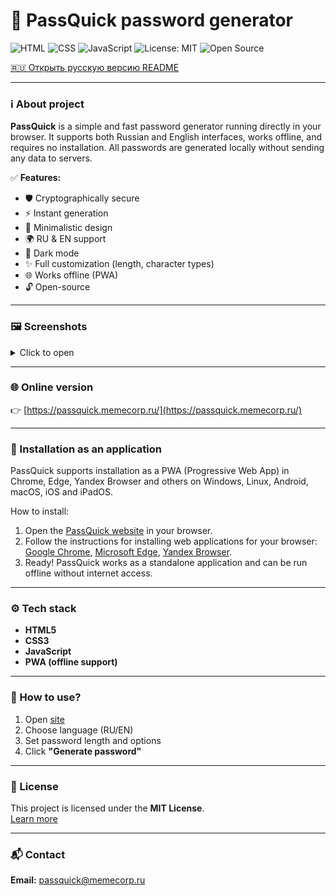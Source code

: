 # 🔐 PassQuick password generator

![HTML](https://img.shields.io/badge/HTML-orange?style=for-the-badge&logo=html5)
![CSS](https://img.shields.io/badge/CSS-blue?style=for-the-badge&logo=css3)
![JavaScript](https://img.shields.io/badge/JavaScript-yellow?style=for-the-badge&logo=javascript)
![License: MIT](https://img.shields.io/badge/License-MIT-green?style=for-the-badge)
![Open Source](https://img.shields.io/badge/Open%20Source-Yes-brightgreen?style=for-the-badge)

[🇷🇺 Открыть русскую версию README](https://github.com/PassQuick/passquick-pw-gen-site/blob/main/README-ru.md)

---

### ℹ️ About project
**PassQuick** is a simple and fast password generator running directly in your browser. It supports both Russian and English interfaces, works offline, and requires no installation. All passwords are generated locally without sending any data to servers.

✅ **Features:**
- 🛡️ Cryptographically secure
- ⚡ Instant generation
- 🎯 Minimalistic design
- 🌍 RU & EN support
- 🖤 Dark mode
- ✨ Full customization (length, character types)
- 🌐 Works offline (PWA)
- 🔓 Open-source

---

### 🖼 Screenshots

<details>
  <summary>Click to open</summary>
  
  ![Home page](gh-assets/screenshot1-en.png)
  ![Password generator](gh-assets/screenshot2-en.png)
  ![Password generator](gh-assets/screenshot3-en.png)
  ![Password generator](gh-assets/screenshot4-en.png)
  ![About](gh-assets/screenshot5-en.png)

</details>

---

### 🌐 Online version
👉 [https://passquick.memecorp.ru/](https://passquick.memecorp.ru/)

---

### 📲 Installation as an application
PassQuick supports installation as a PWA (Progressive Web App) in Chrome, Edge, Yandex Browser and others on Windows, Linux, Android, macOS, iOS and iPadOS.

How to install:
1. Open the [PassQuick website](https://passquick.memecorp.ru/) in your browser.
2. Follow the instructions for installing web applications for your browser: [Google Chrome](https://support.google.com/chrome/answer/9658361), [Microsoft Edge](https://learn.microsoft.com/en-us/microsoft-edge/progressive-web-apps/ux), [Yandex Browser](https://browser.yandex.ru/help/en/personalization/web-app.html).
4. Ready! PassQuick works as a standalone application and can be run offline without internet access.

---

### ⚙️ Tech stack
- **HTML5**
- **CSS3**
- **JavaScript**
- **PWA (offline support)**

---

### 🔎 How to use?
1. Open [site](https://passquick.memecorp.ru/)
2. Choose language (RU/EN)
3. Set password length and options
4. Click **"Generate password"**

---

### 📄 License
This project is licensed under the **MIT License**.  
[Learn more](LICENSE)

---

### 📬 Contact
**Email:** passquick@memecorp.ru

